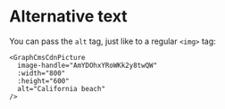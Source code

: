 # Alternative text

You can pass the `alt` tag, just like to a regular `<img>` tag:

```vue
<GraphCmsCdnPicture
  image-handle="AmYDOhxYRoWKk2y8twQW"
  :width="800"
  :height="600"
  alt="California beach"
/>
```

<GraphCmsCdnPicture
  image-handle="AmYDOhxYRoWKk2y8twQW"
  :width="800"
  :height="600"
  alt="California beach"
/>
